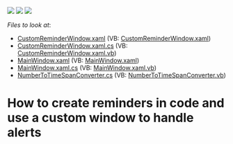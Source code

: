 <!-- default badges list -->
![](https://img.shields.io/endpoint?url=https://codecentral.devexpress.com/api/v1/VersionRange/128655841/17.2.3%2B)
[![](https://img.shields.io/badge/Open_in_DevExpress_Support_Center-FF7200?style=flat-square&logo=DevExpress&logoColor=white)](https://supportcenter.devexpress.com/ticket/details/T555815)
[![](https://img.shields.io/badge/📖_How_to_use_DevExpress_Examples-e9f6fc?style=flat-square)](https://docs.devexpress.com/GeneralInformation/403183)
<!-- default badges end -->
<!-- default file list -->
*Files to look at*:

* [CustomReminderWindow.xaml](./CS/CustomReminderExample/CustomReminderWindow.xaml) (VB: [CustomReminderWindow.xaml](./VB/CustomReminderExample/CustomReminderWindow.xaml))
* [CustomReminderWindow.xaml.cs](./CS/CustomReminderExample/CustomReminderWindow.xaml.cs) (VB: [CustomReminderWindow.xaml.vb](./VB/CustomReminderExample/CustomReminderWindow.xaml.vb))
* [MainWindow.xaml](./CS/CustomReminderExample/MainWindow.xaml) (VB: [MainWindow.xaml](./VB/CustomReminderExample/MainWindow.xaml))
* [MainWindow.xaml.cs](./CS/CustomReminderExample/MainWindow.xaml.cs) (VB: [MainWindow.xaml.vb](./VB/CustomReminderExample/MainWindow.xaml.vb))
* [NumberToTimeSpanConverter.cs](./CS/CustomReminderExample/NumberToTimeSpanConverter.cs) (VB: [NumberToTimeSpanConverter.vb](./VB/CustomReminderExample/NumberToTimeSpanConverter.vb))
<!-- default file list end -->
# How to create reminders in code and use a custom window to handle alerts

<br/>


